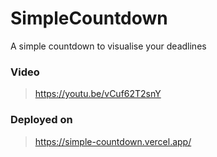 # SimpleCountdown
A simple countdown to visualise your deadlines

### Video
> https://youtu.be/vCuf62T2snY

### Deployed on
> https://simple-countdown.vercel.app/
